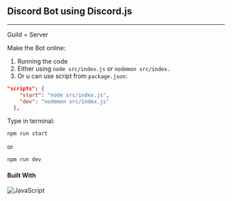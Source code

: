 ## Discord Bot using Discord.js

<hr/>
Guild = Server

Make the Bot online:

1. Running the code
2. Either using `node src/index.js` or `nodemon src/index.`
3. Or u can use script from `package.json`:

```json
"scripts": {
    "start": "node src/index.js",
    "dev": "nodemon src/index.js"
  },

```

Type in terminal:

```sh
npm run start
```

or

```sh
npm run dev
```

#### Built With

![JavaScript](https://img.shields.io/badge/javascript-%23323330.svg?style=for-the-badge&logo=javascript&logoColor=%23F7DF1E)
